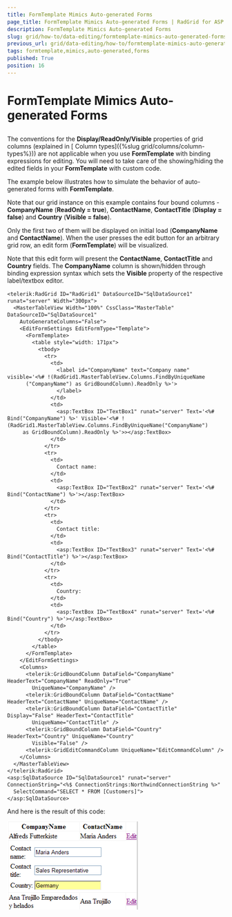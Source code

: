 ```yaml
---
title: FormTemplate Mimics Auto-generated Forms
page_title: FormTemplate Mimics Auto-generated Forms | RadGrid for ASP.NET AJAX Documentation
description: FormTemplate Mimics Auto-generated Forms
slug: grid/how-to/data-editing/formtemplate-mimics-auto-generated-forms
previous_url: grid/data-editing/how-to/formtemplate-mimics-auto-generated-forms
tags: formtemplate,mimics,auto-generated,forms
published: True
position: 16
---
```


# FormTemplate Mimics Auto-generated Forms



##

The conventions for the **Display/ReadOnly/Visible** properties of grid columns (explained in [ Column types]({%slug grid/columns/column-types%})) are not applicable when you use **FormTemplate** with binding expressions for editing. You will need to take care of the showing/hiding the edited fields in your **FormTemplate** with custom code.

The example below illustrates how to simulate the behavior of auto-generated forms with **FormTemplate**.

Note that our grid instance on this example contains four bound columns - **CompanyName** (**ReadOnly = true**), **ContactName**, **ContactTitle** (**Display = false**) and **Country** (**Visible = false**).

Only the first two of them will be displayed on initial load (**CompanyName** and **ContactName**). When the user presses the edit button for an arbitrary grid row, an edit form (**FormTemplate**) will be visualized.

Note that this edit form will present the **ContactName**, **ContactTitle** and **Country** fields. The **CompanyName** column is shown/hidden through binding expression syntax which sets the **Visible** property of the respective label/textbox editor.

````ASP.NET
<telerik:RadGrid ID="RadGrid1" DataSourceID="SqlDataSource1" runat="server" Width="300px">
  <MasterTableView Width="100%" CssClass="MasterTable" DataSourceID="SqlDataSource1"
    AutoGenerateColumns="False">
    <EditFormSettings EditFormType="Template">
      <FormTemplate>
        <table style="width: 171px">
          <tbody>
            <tr>
              <td>
                <label id="CompanyName" text="Company name" visible='<%# !(RadGrid1.MasterTableView.Columns.FindByUniqueName
      ("CompanyName") as GridBoundColumn).ReadOnly %>'>
                </label>
              </td>
              <td>
                <asp:TextBox ID="TextBox1" runat="server" Text='<%# Bind("CompanyName") %>' Visible='<%# !(RadGrid1.MasterTableView.Columns.FindByUniqueName("CompanyName")
     as GridBoundColumn).ReadOnly %>'>></asp:TextBox>
              </td>
            </tr>
            <tr>
              <td>
                Contact name:
              </td>
              <td>
                <asp:TextBox ID="TextBox2" runat="server" Text='<%# Bind("ContactName") %>'></asp:TextBox>
              </td>
            </tr>
            <tr>
              <td>
                Contact title:
              </td>
              <td>
                <asp:TextBox ID="TextBox3" runat="server" Text='<%# Bind("ContactTitle") %>'></asp:TextBox>
              </td>
            </tr>
            <tr>
              <td>
                Country:
              </td>
              <td>
                <asp:TextBox ID="TextBox4" runat="server" Text='<%# Bind("Country") %>'></asp:TextBox>
              </td>
            </tr>
          </tbody>
        </table>
      </FormTemplate>
    </EditFormSettings>
    <Columns>
      <telerik:GridBoundColumn DataField="CompanyName" HeaderText="CompanyName" ReadOnly="True"
        UniqueName="CompanyName" />
      <telerik:GridBoundColumn DataField="ContactName" HeaderText="ContactName" UniqueName="ContactName" />
      <telerik:GridBoundColumn DataField="ContactTitle" Display="False" HeaderText="ContactTitle"
        UniqueName="ContactTitle" />
      <telerik:GridBoundColumn DataField="Country" HeaderText="Country" UniqueName="Country"
        Visible="False" />
      <telerik:GridEditCommandColumn UniqueName="EditCommandColumn" />
    </Columns>
  </MasterTableView>
</telerik:RadGrid>
<asp:SqlDataSource ID="SqlDataSource1" runat="server" ConnectionString="<%$ ConnectionStrings:NorthwindConnectionString %>"
  SelectCommand="SELECT * FROM [Customers]">
</asp:SqlDataSource>
````



And here is the result of this code:

![](images/grd_FormMimicsBoundColumn.png)
